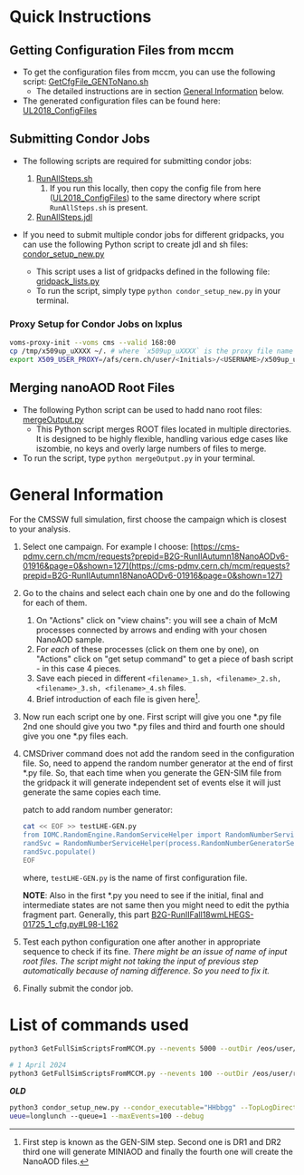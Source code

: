 # Quick Instructions

## Getting Configuration Files from mccm

* To get the configuration files from mccm, you can use the following script: [GetCfgFile_GENToNano.sh](GetCfgFile_GENToNano.sh)
    * The detailed instructions are in section [General Information](#general-information) below.
* The generated configuration files can be found here: [UL2018_ConfigFiles](UL2018_ConfigFiles)

## Submitting Condor Jobs

* The following scripts are required for submitting condor jobs:
    1.  [RunAllSteps.sh](RunAllSteps.sh)
        1. If you run this locally, then copy the config file from here ([UL2018_ConfigFiles](UL2018_ConfigFiles)) to the same directory where script `RunAllSteps.sh` is present.
    1. [RunAllSteps.jdl](RunAllSteps.jdl)

* If you need to submit multiple condor jobs for different gridpacks, you can use the following Python script to create jdl and sh files: [condor_setup_new.py](condor_setup_new.py)
    * This script uses a list of gridpacks defined in the following file: [gridpack_lists.py](gridpack_lists.py)
    * To run the script, simply type `python condor_setup_new.py` in your terminal.

### Proxy Setup for Condor Jobs on lxplus

```bash
voms-proxy-init --voms cms --valid 168:00
cp /tmp/x509up_uXXXX ~/. # where `x509up_uXXXX` is the proxy file name created by previous command
export X509_USER_PROXY=/afs/cern.ch/user/<Initials>/<USERNAME>/x509up_uXXXX
```

## Merging nanoAOD Root Files

* The following Python script can be used to hadd nano root files: [mergeOutput.py](Scripts/mergeOutput.py)
    * This Python script merges ROOT files located in multiple directories. It is designed to be highly flexible, handling various edge cases like iszombie, no keys and overly large numbers of files to merge.
* To run the script, type `python mergeOutput.py` in your terminal.


# General Information

For the CMSSW full simulation, first choose the campaign which is closest to your analysis.

1. Select one campaign. For example I choose: [https://cms-pdmv.cern.ch/mcm/requests?prepid=B2G-RunIIAutumn18NanoAODv6-01916&page=0&shown=127](https://cms-pdmv.cern.ch/mcm/requests?prepid=B2G-RunIIAutumn18NanoAODv6-01916&page=0&shown=127)

2. Go to the chains and select each chain one by one and do the following for each of them.

   1. On "Actions" click on "view chains": you will see a chain of McM processes connected by arrows and ending with your chosen NanoAOD sample.
   1. For *each* of these processes (click on them one by one), on "Actions" click on "get setup command" to get a piece of bash script - in this case 4 pieces.
   1. Save each pieced in different `<filename>_1.sh, <filename>_2.sh, <filename>_3.sh, <filename>_4.sh` files.
   1. Brief introduction of each file is given here[^intro_files].

[^intro_files]: First step is known as the GEN-SIM step. Second one is DR1 and DR2 third one will generate MINIAOD and finally the fourth one will create the NanoAOD files.

3. Now run each script one by one. First script will give you one *.py file 2nd one should give you two *.py files and third and fourth one should give you one *.py files each.

3. CMSDriver command does not add the random seed in the configuration file. So, need to append the random number generator at the end of first *.py file. So, that each time when you generate the GEN-SIM file from the gridpack it will generate independent set of events else it will just generate the same copies each time.

   patch to add random number generator:

   ```bash
   cat << EOF >> testLHE-GEN.py
   from IOMC.RandomEngine.RandomServiceHelper import RandomNumberServiceHelper
   randSvc = RandomNumberServiceHelper(process.RandomNumberGeneratorService)
   randSvc.populate()
   EOF
   ```

   where, `testLHE-GEN.py` is the name of first configuration file.

   **NOTE**: Also in the first *.py you need to see if the initial, final and intermediate states are not same then you might need to edit the pythia fragment part. Generally, this part [B2G-RunIIFall18wmLHEGS-01725_1_cfg.py#L98-L162](https://github.com/ram1123/CMS_FulllSimulation/blob/3fb13d4dffe1b3160b1616a4b2ac569f42b84207/B2G-RunIIFall18wmLHEGS-01725_1_cfg.py#L98-L162)

4. Test each python configuration one after another in appropriate sequence to check if its fine. *There might be an issue of name of input root files. The script might not taking the input of previous step automatically because of naming difference. So you need to fix it.*

5. Finally submit the condor job.


# List of commands used

```bash
python3 GetFullSimScriptsFromMCCM.py --nevents 5000 --outDir /eos/user/r/rasharma/post_doc_ihep/double-higgs/nanoAODnTuples/HHTobbGGv2 --nJobs 100 --jobName run_simulation_HHbbgg_12Mar2024 --UseCustomNanoAOD

# 1 April 2024
python3 GetFullSimScriptsFromMCCM.py --nevents 100 --outDir /eos/user/r/rasharma/post_doc_ihep/double-higgs/nanoAODnTuples/HHTobbgg_DEBUG --nJobs 1 --jobName runFullSim_HHTobbgg_Apr2024 --UseCustomNanoAOD --model 'HHbbgg' --debug --queue 'longlunch'
```

***OLD***

```bash
python3 condor_setup_new.py --condor_executable="HHbbgg" --TopLogDirectory="Log_Apr2024" --output_dir_name="/eos/user/r/rasharma/post_doc_ihep/double-higgs/nanoAODnTuples/" --condor_q
ueue=longlunch --queue=1 --maxEvents=100 --debug
```
